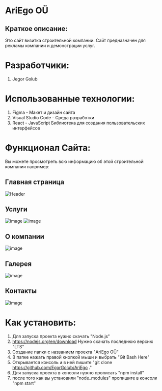 # AriEgo OÜ
## Краткое описание:
Это сайт визитка строительной компании. Сайт предназначен для рекламы компании и демонстрации услуг.
# Разработчики:
1. Jegor Golub
# Использованные технологии:
1. Figma - Макет и дизайн сайта
2. Visual Studio Code - Среда разработки
3. React - JavaScript Библиотека для создания пользовательских интерфейсов
# Функционал Сайта:
Вы можете просмотреть всю информацию об этой строительной компании например:
## Главная страница
![Header](https://github.com/EgorGolub/AriEgo/assets/90320047/f918688e-2291-432d-8b0f-236bcbc7e853)

## Услуги
![image](https://github.com/EgorGolub/AriEgo/assets/90320047/c0376000-d37f-46fc-8120-77a8bd67ed5b)
![image](https://github.com/EgorGolub/AriEgo/assets/90320047/1def0980-e2f2-4289-b2b0-d4732d10d7cb)
## О компании
![image](https://github.com/EgorGolub/AriEgo/assets/90320047/e08bd75f-eb99-4db5-99cc-cf0ce9fd53dc)
## Галерея
![image](https://github.com/EgorGolub/AriEgo/assets/90320047/885230f9-a9a5-4c12-8917-68b014e6f895)
## Контакты
![image](https://github.com/EgorGolub/AriEgo/assets/90320047/3fb6b276-27a6-446f-bf21-5572c9365d35)


# Как установить:
1. Для запуска проекта нужно скачать "Node.js"
2. https://nodejs.org/en/download Нужно скачать последнюю версию "LTS"
3. Создание папки с названием проекта "AriEgo OÜ"
4. В папке нажать правой кнопкой мыши и выбрать "Git Bash Here"
5. Открывается консоль и в ней пишите "git clone https://github.com/EgorGolub/AriEgo ."
6. Для запуска проекта в консоли нужно прописать "npm install"
7. после того как вы установили "node_modules" пропишите в консоли "npm start" 
